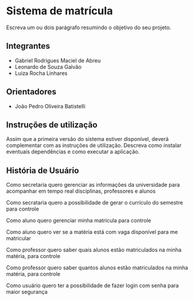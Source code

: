 # Sistema de matrícula
Escreva um ou dois parágrafo resumindo o objetivo do seu projeto.

## Integrantes
* Gabriel Rodrigues Maciel de Abreu
* Leonardo de Souza Galvão
* Luiza Rocha Linhares

## Orientadores
* João Pedro Oliveira Batistelli

## Instruções de utilização
Assim que a primeira versão do sistema estiver disponível, deverá complementar com as instruções de utilização. Descreva como instalar eventuais dependências e como executar a aplicação.

## História de Usuário
Como secretaria quero gerenciar as informações da universidade para acompanhar em tempo real disciplinas, professores e alunos

Como secrataria quero a possibilidade de gerar o currículo do semestre para controle

Como aluno quero gerenciar minha matrícula para controle

Como aluno quero ver se a matéria está com vaga disponível para me matricular

Como professor quero saber quais alunos estão matriculados na minha matéria, para controle

Como professor quero saber quantos alunos estão matriculados na minha matéria, para controle

Como usuário quero ter a possibilidade de fazer login com senha para maior segurança
